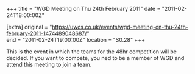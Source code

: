 +++
title = "WGD Meeting on Thu 24th February 2011"
date = "2011-02-24T18:00:00Z"

[extra]
original = "https://uwcs.co.uk/events/wgd-meeting-on-thu-24th-february-2011-1474489048687/"    
end = "2011-02-24T19:00:00Z"
location = "S0.28"
+++

This is the event in which the teams for the 48hr competition will be decided. If you want to compete, you ned to be a member of WGD and attend this meeting to join a team.

